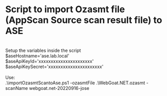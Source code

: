 # Script to import Ozasmt file (AppScan Source scan result file) to ASE
<br>
Setup the variables inside the script<br>
$aseHostname='ase.lab.local'<br>
$aseApiKeyId='xxxxxxxxxxxxxxxxxxxxxx'<br>
$aseApiKeySecret='xxxxxxxxxxxxxxxxxxxxxx'<br>
<br>
Use:<br>
.\importOzasmtScantoAse.ps1 -ozasmtFile .\WebGoat.NET.ozasmt -scanName webgoat.net-20220916-jose<br>
